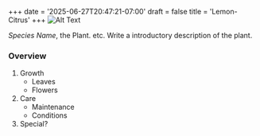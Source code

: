 +++
date = '2025-06-27T20:47:21-07:00'
draft = false
title = 'Lemon- Citrus'
+++
![Alt Text](template.jpeg)

*Species Name*, the Plant. etc. Write a introductory description of the plant.

### Overview
1. Growth
    - Leaves
    - Flowers
2. Care
    - Maintenance 
    - Conditions 
3. Special?

